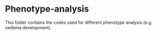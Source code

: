 # Phenotype-analysis
This folder contains the codes used for different phenotype analysis (e.g. oedema development).
